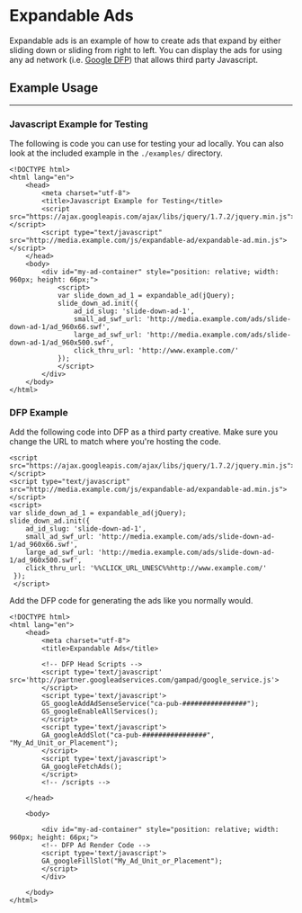 Expandable Ads
==============

Expandable ads is an example of how to create ads that expand by either sliding down or sliding from right to left. You can display the ads for using any ad network (i.e. [Google DFP][DFP]) that allows third party Javascript.

[DFP]: http://www.google.com/dfp/

Example Usage
-------------
-------------



### Javascript Example for Testing

The following is code you can use for testing your ad locally. You can also look at the included example in the `./examples/` directory.

    <!DOCTYPE html>
    <html lang="en">
        <head>
            <meta charset="utf-8">
            <title>Javascript Example for Testing</title>
            <script src="https://ajax.googleapis.com/ajax/libs/jquery/1.7.2/jquery.min.js"></script>
            <script type="text/javascript" src="http://media.example.com/js/expandable-ad/expandable-ad.min.js"></script>
        </head>
        <body>
            <div id="my-ad-container" style="position: relative; width: 960px; height: 66px;">
                <script>
                var slide_down_ad_1 = expandable_ad(jQuery);
                slide_down_ad.init({
                    ad_id_slug: 'slide-down-ad-1',
                    small_ad_swf_url: 'http://media.example.com/ads/slide-down-ad-1/ad_960x66.swf',
                    large_ad_swf_url: 'http://media.example.com/ads/slide-down-ad-1/ad_960x500.swf',
                    click_thru_url: 'http://www.example.com/'
                });
                </script>
            </div>
        </body>
    </html>

### DFP Example

Add the following code into DFP as a third party creative. Make sure you change the URL to match where you're hosting the code.

    <script src="https://ajax.googleapis.com/ajax/libs/jquery/1.7.2/jquery.min.js"></script>
    <script type="text/javascript" src="http://media.example.com/js/expandable-ad/expandable-ad.min.js"></script>
    <script>
    var slide_down_ad_1 = expandable_ad(jQuery);
    slide_down_ad.init({
        ad_id_slug: 'slide-down-ad-1',
        small_ad_swf_url: 'http://media.example.com/ads/slide-down-ad-1/ad_960x66.swf',
        large_ad_swf_url: 'http://media.example.com/ads/slide-down-ad-1/ad_960x500.swf',
        click_thru_url: '%%CLICK_URL_UNESC%%http://www.example.com/'
     });
     </script>

Add the DFP code for generating the ads like you normally would.

    <!DOCTYPE html>
    <html lang="en">
        <head>
            <meta charset="utf-8">
            <title>Expandable Ads</title>

            <!-- DFP Head Scripts -->
            <script type='text/javascript' src='http://partner.googleadservices.com/gampad/google_service.js'>
            </script>
            <script type='text/javascript'>
            GS_googleAddAdSenseService("ca-pub-################");
            GS_googleEnableAllServices();
            </script>
            <script type='text/javascript'>
            GA_googleAddSlot("ca-pub-################", "My_Ad_Unit_or_Placement");
            </script>
            <script type='text/javascript'>
            GA_googleFetchAds();
            </script>
            <!-- /scripts -->

        </head>

        <body>

            <div id="my-ad-container" style="position: relative; width: 960px; height: 66px;">
            <!-- DFP Ad Render Code -->
            <script type='text/javascript'>
            GA_googleFillSlot("My_Ad_Unit_or_Placement");
            </script>
            </div>

        </body>
    </html>

